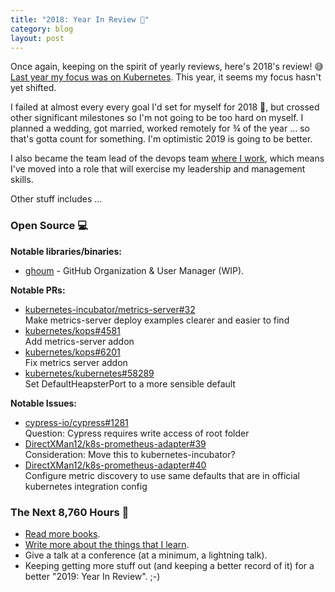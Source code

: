 ```yaml
---
title: "2018: Year In Review 👫"
category: blog
layout: post
---
```


Once again, keeping on the spirit of yearly reviews, here's 2018's review! 😅
[Last year my focus was on Kubernetes][2017-review]. This year, it seems my
focus hasn't yet shifted.

I failed at almost every every goal I'd set for myself for 2018 🙈, but crossed
other significant milestones so I'm not going to be too hard on myself. I
planned a wedding, got married, worked remotely for ¾ of the year ... so that's
gotta count for something. I'm optimistic 2019 is going to be better.

I also became the team lead of the devops team [where I work][zappi], which
means I've moved into a role that will exercise my leadership and management
skills.

Other stuff includes ...

### Open Source 💻

**Notable libraries/binaries:**

* [ghoum](https://github.com/itskingori/ghoum) - GitHub Organization & User
  Manager (WIP).

**Notable PRs:**

* [kubernetes-incubator/metrics-server#32](https://github.com/kubernetes-incubator/metrics-server/pull/32)  
  Make metrics-server deploy examples clearer and easier to find
* [kubernetes/kops#4581](https://github.com/kubernetes/kops/pull/4581)  
  Add metrics-server addon
* [kubernetes/kops#6201](https://github.com/kubernetes/kops/pull/6201)  
  Fix metrics server addon
* [kubernetes/kubernetes#58289](https://github.com/kubernetes/kubernetes/pull/58289)  
  Set DefaultHeapsterPort to a more sensible default

**Notable Issues:**

* [cypress-io/cypress#1281](https://github.com/cypress-io/cypress/issues/1281)  
  Question: Cypress requires write access of root folder
* [DirectXMan12/k8s-prometheus-adapter#39](https://github.com/DirectXMan12/k8s-prometheus-adapter/issues/39)  
  Consideration: Move this to kubernetes-incubator?
* [DirectXMan12/k8s-prometheus-adapter#40](https://github.com/DirectXMan12/k8s-prometheus-adapter/issues/40)  
  Configure metric discovery to use same defaults that are in official
  kubernetes integration config

### The Next 8,760 Hours 🎯

* [Read more books][reading-list].
* [Write more about the things that I learn][publish-learning].
* Give a talk at a conference (at a minimum, a lightning talk).
* Keeping getting more stuff out (and keeping a better record of it) for a
  better "2019: Year In Review". ;-)

[2017-review]: /blog/2017/12/year-in-review/
[reading-list]: /about/reading-list
[publish-learning]: /articles/2013/06/publish-what-you-learn/
[zappi]: https://www.zappi.io/
